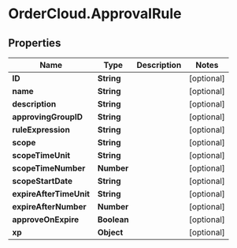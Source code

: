 # OrderCloud.ApprovalRule

## Properties
Name | Type | Description | Notes
------------ | ------------- | ------------- | -------------
**ID** | **String** |  | [optional] 
**name** | **String** |  | [optional] 
**description** | **String** |  | [optional] 
**approvingGroupID** | **String** |  | [optional] 
**ruleExpression** | **String** |  | [optional] 
**scope** | **String** |  | [optional] 
**scopeTimeUnit** | **String** |  | [optional] 
**scopeTimeNumber** | **Number** |  | [optional] 
**scopeStartDate** | **String** |  | [optional] 
**expireAfterTimeUnit** | **String** |  | [optional] 
**expireAfterNumber** | **Number** |  | [optional] 
**approveOnExpire** | **Boolean** |  | [optional] 
**xp** | **Object** |  | [optional] 


